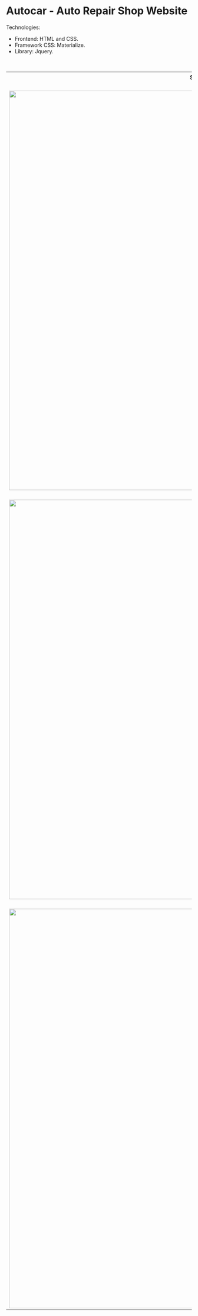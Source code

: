 # Autocar - Auto Repair Shop Website<br>
Technologies:
* Frontend: HTML and CSS.
* Framework CSS: Materialize.
* Library: Jquery.
<br>
<table>
	<tr>
		<th width="100%">
			Screenshots<br>
		</th>
	</tr>
	<tr>
		<td>
      <br>
			<img width="1080" src="https://user-images.githubusercontent.com/68481189/98125636-76f92f80-1e93-11eb-87c1-af1dfd005aa7.jpg">
		</td>   
	</tr>
  <tr>
   <td>
      <br>
			<img width="1080" src="https://user-images.githubusercontent.com/68481189/98125641-782a5c80-1e93-11eb-9106-4641d211c821.jpg">
		</td>   
  </tr>
  <tr>
   <td>
      <br>
			<img width="1080" src="https://user-images.githubusercontent.com/68481189/98125646-795b8980-1e93-11eb-95fe-2c2a44077f5e.jpg">
		</td>   
  </tr> 
</table>
